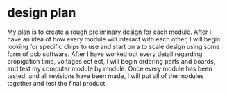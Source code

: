 # design plan

My plan is to create a rough preliminary design for each module. After I have an idea of how every module will interact with each other,
I will begin looking for specific chips to use and start on a to scale design using some form of pcb software. After I have worked out
every detail regarding propigation time, voltages ect ect, I will begin ordering parts and boards, and test my computer module by module.
Once every module has been tested, and all revisions have been made, I will put all of the modules together and test the final product.

